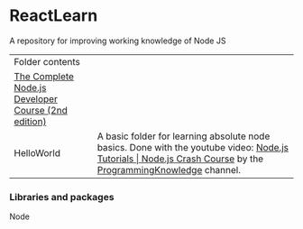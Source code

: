 # ReactLearn
A repository for improving working knowledge of Node JS

<table>
<tr>
<td colspan="2">
Folder contents
</td>
</tr>
<tr>
<td>
<a href="./CompleteDeveloperCourse>CompleteDeveloperCourse</a>
</td>
<td>
A repository folder for learning Node JS. This was created as a part of the Udemy Course <a href="https://www.udemy.com/the-complete-nodejs-developer-course-2/learn/v4/overview">The Complete Node.js Developer Course (2nd edition)</a>
</td>
</tr>
<tr>
<td>
HelloWorld
</td>
<td>
A basic folder for learning absolute node basics. Done with the youtube video: <a href="https://www.youtube.com/watch?v=q-JVfek1fc0">Node.js Tutorials | Node.js Crash Course</a> by the <a href="https://www.youtube.com/channel/UCs6nmQViDpUw0nuIx9c_WvA">ProgrammingKnowledge</a> channel.
</td>
</tr>
<table>

<h3>Libraries and packages </h3>
<dl>
<dt>Node</dt>
</dl>
